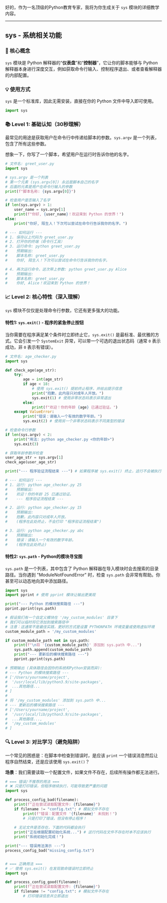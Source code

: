 好的，作为一名顶级的Python教育专家，我将为你生成关于 `sys` 模块的详细教学内容。

---

## sys - 系统相关功能

### 🎯 核心概念
`sys` 模块是 Python 解释器的“**仪表盘**”和“**控制器**”，它让你的脚本能够与 Python 解释器本身进行深度交互，例如获取命令行输入、控制程序退出、或者查看解释器的内部配置。

### 💡 使用方式
`sys` 是一个标准库，因此无需安装，直接在你的 Python 文件中导入即可使用。

```python
import sys
```

### 📚 Level 1: 基础认知（30秒理解）
最常见的用途是获取用户在命令行中传递给脚本的参数。`sys.argv` 是一个列表，包含了所有这些参数。

想象一下，你写了一个脚本，希望用户在运行时告诉你他的名字。

```python
# 文件名: greet_user.py
import sys

# sys.argv 是一个列表
# 第一个元素 (sys.argv[0]) 永远是脚本自己的名字
# 后面的元素是用户在命令行输入的参数
print(f"脚本名称: {sys.argv[0]}")

# 检查用户是否输入了名字
if len(sys.argv) > 1:
    user_name = sys.argv[1]
    print(f"你好, {user_name}！欢迎来到 Python 的世界！")
else:
    print("你好, 陌生人！下次可以尝试在命令行告诉我你的名字。")

# --- 如何运行 ---
# 1. 保存以上代码为 greet_user.py
# 2. 打开你的终端（命令行工具）
# 3. 运行命令: python greet_user.py
#    预期输出:
#    脚本名称: greet_user.py
#    你好, 陌生人！下次可以尝试在命令行告诉我你的名字。

# 4. 再次运行命令，这次带上参数: python greet_user.py Alice
#    预期输出:
#    脚本名称: greet_user.py
#    你好, Alice！欢迎来到 Python 的世界！
```

### 📈 Level 2: 核心特性（深入理解）
`sys` 模块不仅仅是处理命令行参数，它还有更多强大的功能。

#### 特性1: `sys.exit()` - 程序的紧急停止按钮
当你需要在程序满足某个条件时立即终止它，`sys.exit()` 是最标准、最优雅的方式。它会引发一个 `SystemExit` 异常，可以带一个可选的退出状态码（通常 `0` 表示成功，非 `0` 表示有错误）。

```python
# 文件名: age_checker.py
import sys

def check_age(age_str):
    try:
        age = int(age_str)
        if age < 18:
            # 使用 sys.exit() 提前终止程序，并给出提示信息
            print("抱歉，此内容只对成年人开放。")
            sys.exit(1) # 使用非零状态码表示异常退出
        else:
            print(f"欢迎！你的年龄 {age} 已通过验证。")
    except ValueError:
        print("错误：请输入一个有效的数字年龄。")
        sys.exit(2) # 使用另一个非零状态码表示不同类型的错误

# 检查命令行参数
if len(sys.argv) < 2:
    print("用法: python age_checker.py <你的年龄>")
    sys.exit(3)

# 获取年龄参数并检查
user_age_str = sys.argv[1]
check_age(user_age_str)

print("--- 程序验证流程结束 ---") # 如果程序被 sys.exit() 终止，这行不会被执行

# --- 如何运行 ---
# 1. 运行: python age_checker.py 25
#    预期输出:
#    欢迎！你的年龄 25 已通过验证。
#    --- 程序验证流程结束 ---

# 2. 运行: python age_checker.py 15
#    预期输出:
#    抱歉，此内容只对成年人开放。
#    (程序在此处终止，不会打印 "程序验证流程结束")

# 3. 运行: python age_checker.py abc
#    预期输出:
#    错误：请输入一个有效的数字年龄。
#    (程序在此处终止)
```

#### 特性2: `sys.path` - Python的模块寻宝图
`sys.path` 是一个列表，其中包含了 Python 解释器在导入模块时会去搜索的目录路径。当你遇到 "ModuleNotFoundError" 时，检查 `sys.path` 会非常有帮助。你甚至可以动态地向其中添加路径。

```python
import sys
import pprint # 使用 pprint 模块让输出更美观

print("--- Python 的模块搜索路径 ---")
pprint.pprint(sys.path)

# 假设我们有一个自定义模块在 '/my_custom_modules' 目录下
# 我们可以临时将它添加到搜索路径中
# 注意：这通常不是最佳实践，更好的方式是设置 PYTHONPATH 环境变量或使用虚拟环境
custom_module_path = '/my_custom_modules' 

if custom_module_path not in sys.path:
    print(f"\n将 '{custom_module_path}' 添加到 sys.path 中...")
    sys.path.append(custom_module_path)
    print("--- 更新后的模块搜索路径 ---")
    pprint.pprint(sys.path)

# 预期输出 (具体路径会因你的系统和Python安装而异):
# --- Python 的模块搜索路径 ---
# ['/Users/yourname/project',
#  '/usr/local/lib/python3.9/site-packages',
#  ...其他路径...
# ]
#
# 将 '/my_custom_modules' 添加到 sys.path 中...
# --- 更新后的模块搜索路径 ---
# ['/Users/yourname/project',
#  '/usr/local/lib/python3.9/site-packages',
#  ...其他路径...,
#  '/my_custom_modules'
# ]
```

### 🔍 Level 3: 对比学习（避免陷阱）
一个常见的困惑是：在脚本中检查到错误时，是应该 `print` 一个错误消息然后让程序自然结束，还是应该使用 `sys.exit()`？

**场景**：我们需要读取一个配置文件，如果文件不存在，后续所有操作都无法进行。

```python
# === 错误/不推荐的用法 ===
# ❌ 只是打印错误，但程序继续执行，可能导致更严重的问题
import sys

def process_config_bad(filename):
    print(f"正在尝试读取配置文件: {filename}")
    if filename != "config.txt": # 模拟文件不存在
        print(f"错误：配置文件 '{filename}' 未找到！")
        # 只是打印了错误，但没有停止程序！
    
    # 无论文件是否存在，下面的代码都会执行
    print("正在根据配置初始化系统...") # 这行代码在文件不存在时本不应该执行
    print("系统初始化完成！")

print("--- 错误用法演示 ---")
process_config_bad("missing_config.txt")


# === 正确用法 ===
# ✅ 使用 sys.exit() 在发现致命错误时立即终止
import sys

def process_config_good(filename):
    print(f"正在尝试读取配置文件: {filename}")
    if filename != "config.txt": # 模拟文件不存在
        # 打印错误信息并立即退出